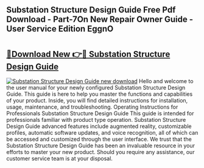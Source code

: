 ## Substation Structure Design Guide Free Pdf Download - Part-7On New Repair Owner Guide - User Service Edition EggnO

# <h2><a href="http://bc54399.oget.top/?id=Substation+Structure+Design+Guide">🔗Download New 👉🔴 Substation Structure Design Guide</a></h2>

[![Substation Structure Design Guide new download](https://i.imgur.com/5g1atiW.png)](http://bc54399.oget.top/?id=Substation+Structure+Design+Guide)
Hello and welcome to the user manual for your newly configured Substation Structure Design Guide. This guide is here to help you master the functions and capabilities of your product. Inside, you will find detailed instructions for installation, usage, maintenance, and troubleshooting. Operating Instructions for Professionals Substation Structure Design Guide This guide is intended for professionals familiar with product type operation. Substation Structure Design Guide advanced features include augmented reality, customizable profiles, automatic software updates, and voice recognition, all of which can be accessed and customized through the user interface. We trust that the Substation Structure Design Guide has been an invaluable resource in your efforts to master your new product. Should you require any assistance, our customer service team is at your disposal.
